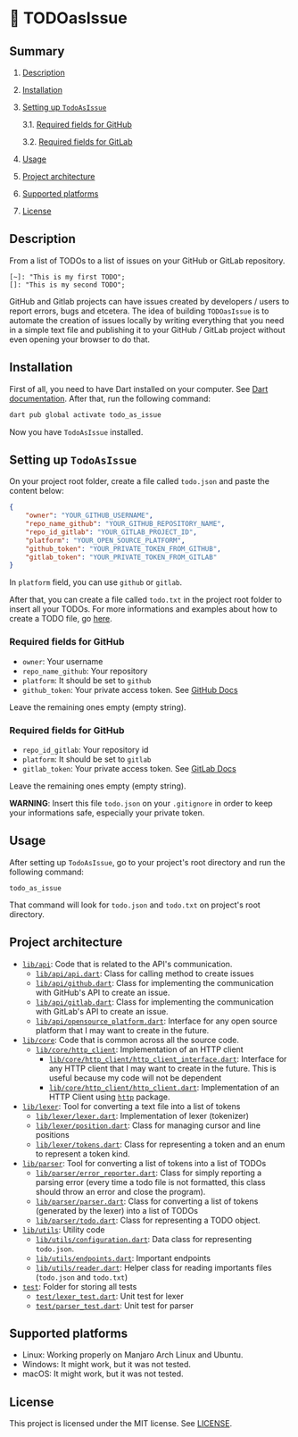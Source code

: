 # :pencil: TODOasIssue

## Summary

1. [Description](#description)
2. [Installation](#installation)
3. [Setting up `TodoAsIssue`](#setting-up-todoasissue)

    3.1. [Required fields for GitHub](#required-fields-for-github)

    3.2. [Required fields for GitLab](#required-fields-for-gitlab)

4. [Usage](#usage)
5. [Project architecture](#project-architecture)
6. [Supported platforms](#supported-platforms)
9. [License](#license)

## Description

From a list of TODOs to a list of issues on your GitHub or GitLab repository.

```
[~]: "This is my first TODO";
[]: "This is my second TODO";
```

GitHub and Gitlab projects can have issues created by developers / users to report errors, bugs and etcetera. The idea of building `TODOasIssue` is to automate the creation of issues locally by writing everything that you need in a simple text file and publishing it to your GitHub / GitLab project without even opening your browser to do that.

## Installation
First of all, you need to have Dart installed on your computer. See [Dart documentation](https://dart.dev/get-dart). After that, run the following command:

```bash
dart pub global activate todo_as_issue
```

Now you have `TodoAsIssue` installed.

## Setting up `TodoAsIssue`

On your project root folder, create a file called `todo.json` and paste the content below:

```json
{
    "owner": "YOUR_GITHUB_USERNAME",
    "repo_name_github": "YOUR_GITHUB_REPOSITORY_NAME",
    "repo_id_gitlab": "YOUR_GITLAB_PROJECT_ID",
    "platform": "YOUR_OPEN_SOURCE_PLATFORM",
    "github_token": "YOUR_PRIVATE_TOKEN_FROM_GITHUB",
    "gitlab_token": "YOUR_PRIVATE_TOKEN_FROM_GITLAB"
}
```

In `platform` field, you can use `github` or `gitlab`.

After that, you can create a file called `todo.txt` in the project root folder to insert all your TODOs. For more informations and examples about how to create a TODO file, go [here](./examples/).

### Required fields for GitHub

- `owner`: Your username
- `repo_name_github`: Your repository
- `platform`: It should be set to `github`
- `github_token`: Your private access token. See [GitHub Docs](https://docs.github.com/en/authentication/keeping-your-account-and-data-secure/creating-a-personal-access-token)

Leave the remaining ones empty (empty string).

### Required fields for GitHub

- `repo_id_gitlab`: Your repository id
- `platform`: It should be set to `gitlab`
- `gitlab_token`: Your private access token. See [GitLab Docs](https://docs.gitlab.com/ee/user/profile/personal_access_tokens.html)

Leave the remaining ones empty (empty string).

**WARNING**: Insert this file `todo.json` on your `.gitignore` in order to keep your informations safe, especially your private token.

## Usage

After setting up `TodoAsIssue`, go to your project's root directory and run the following command:

```
todo_as_issue
```

That command will look for `todo.json` and `todo.txt` on project's root directory.

## Project architecture
-  [`lib/api`](./lib/api/): Code that is related to the API's communication.
   - [`lib/api/api.dart`](./lib/api/api.dart): Class for calling method to create issues
   - [`lib/api/github.dart`](./lib/api/github.dart): Class for implementing the communication with GitHub's API to create an issue.
   - [`lib/api/gitlab.dart`](./lib/api/gitlab.dart): Class for implementing the communication with GitLab's API to create an issue.
   - [`lib/api/opensource_platform.dart`](./lib/api/opensource_platform.dart): Interface for any open source platform that I may want to create in the future.
-  [`lib/core`](./lib/core/): Code that is common across all the source code.
   - [`lib/core/http_client`](./lib/core/http_client/): Implementation of an HTTP client
     - [`lib/core/http_client/http_client_interface.dart`](./lib/core/http_client/http_client_interface.dart): Interface for any HTTP client that I may want to create in the future. This is useful because my code will not be dependent
     - [`lib/core/http_client/http_client.dart`](./lib/core/http_client/http_client.dart): Implementation of an HTTP Client using [`http`](https://pub.dev/packages/http) package.
-  [`lib/lexer`](./lib/lexer/): Tool for converting a text file into a list of tokens
   -  [`lib/lexer/lexer.dart`](./lib/lexer/lexer.dart): Implementation of lexer (tokenizer)
   -  [`lib/lexer/position.dart`](./lib/lexer/position.dart): Class for managing cursor and line positions
   -  [`lib/lexer/tokens.dart`](./lib/lexer/tokens.dart): Class for representing a token and an enum to represent a token kind.
-  [`lib/parser`](./lib/parser/): Tool for converting a list of tokens into a list of TODOs
   - [`lib/parser/error_reporter.dart`](./lib/parser/error_reporter.dart): Class for simply reporting a parsing error (every time a todo file is not formatted, this class should throw an error and close the program).
   - [`lib/parser/parser.dart`](./lib/parser/parser.dart): Class for converting a list of tokens (generated by the lexer) into a list of TODOs
   - [`lib/parser/todo.dart`](./lib/parser/todo.dart): Class for representing a TODO object.
-  [`lib/utils`](./lib/utils/): Utility code
   -  [`lib/utils/configuration.dart`](./lib/utils/configuration.dart): Data class for representing `todo.json`.
   -  [`lib/utils/endpoints.dart`](./lib/utils/endpoints.dart): Important endpoints
   -  [`lib/utils/reader.dart`](./lib/utils/reader.dart): Helper class for reading importants files (`todo.json` and `todo.txt`)
-  [`test`](./test/): Folder for storing all tests
   - [`test/lexer_test.dart`](./test/lexer_test.dart): Unit test for lexer
   - [`test/parser_test.dart`](./test/parser_test.dart): Unit test for parser

## Supported platforms

- Linux: Working properly on Manjaro Arch Linux and Ubuntu.
- Windows: It might work, but it was not tested.
- macOS: It might work, but it was not tested.

## License
This project is licensed under the MIT license. See [LICENSE](LICENSE).
